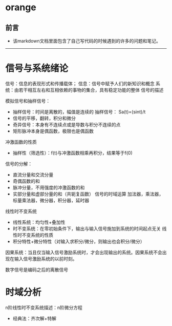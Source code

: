 # orange
## 前言
* 该markdown文档里面包含了自己写代码的时候遇到的许多的问题和笔记。
****


# 信号与系统绪论
信号：信息的表现形式和传播载体；  信息：信号中赋予人们的新知识和概念
系统：由若干相互左右和互相依赖的事物的集合，具有稳定功能的整体
信号的描述

模拟信号和抽样信号：
- 抽样信号：时间是离散的，幅值是连续的 抽样信号： Sa(t)=(sint)/t
- 信号的平移，翻转，积分和微分
- 奇异信号：本身有不连续点或是导数与积分不连续的点
- 矩形脉冲本身是偶函数，极限也是偶函数

冲激函数的性质
- 抽样性（筛选性）：f(t)与冲激函数相乘再积分，结果等于f(0)

信号的分解：
- 直流分量和交流分量
- 奇偶函数的和
- 脉冲分量，不用强度的冲激函数的和
- 实部分量和虚部分量的和（共轭复函数）
信号的时域运算
加法器，乘法器，标量乘法器，微分器，积分器，延时器

线性时不变系统
- 线性系统：均匀性+叠加性
- 时不变系统：在零初始条件下，输出与输入信号施加到系统的时间起点无关
线性时不变系统的性质
- 积分特性+微分特性（对输入求积分/微分，则输出也会积分/微分）

因果系统：当且仅当输入信号激励系统时，才会出现输出的系统。因果系统不会出现在输入信号激励系统的以前时刻。

数字信号是编码之后的离散信号

# 时域分析

n阶线性时不变系统描述：n阶微分方程
- 经典法：齐次解+特解
